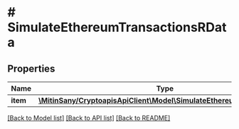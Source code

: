 # # SimulateEthereumTransactionsRData

## Properties

Name | Type | Description | Notes
------------ | ------------- | ------------- | -------------
**item** | [**\MitinSany/CryptoapisApiClient\Model\SimulateEthereumTransactionsRI**](SimulateEthereumTransactionsRI.md) |  |

[[Back to Model list]](../../README.md#models) [[Back to API list]](../../README.md#endpoints) [[Back to README]](../../README.md)
